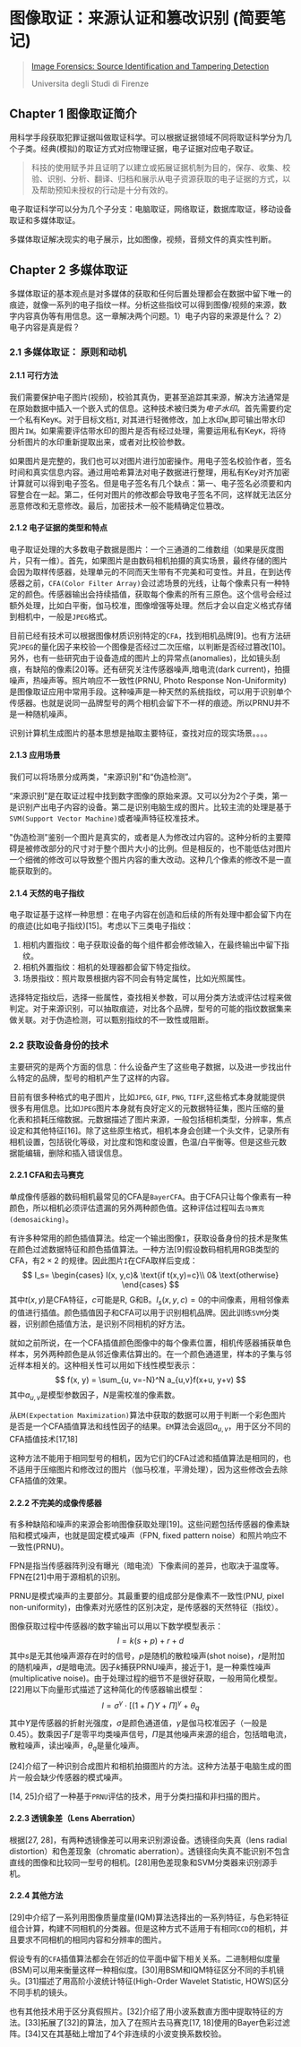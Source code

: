 #  图像取证：来源认证和篡改识别 (简要笔记)

>  [Image Forensics: Source Identification and Tampering Detection](http://citeseerx.ist.psu.edu/viewdoc/download?doi=10.1.1.471.9052&rep=rep1&type=pdf)
>
>  Universita degli Studi di Firenze

## Chapter 1 图像取证简介

用科学手段获取犯罪证据叫做取证科学。可以根据证据领域不同将取证科学分为几个子类。经典(模拟)的取证方式对应物理证据，电子证据对应电子取证。

>  科技的使用赋予并且证明了以建立或拓展证据机制为目的，保存、收集、校验、识别、分析、翻译、归档和展示从电子资源获取的电子证据的方式，以及帮助预知未授权的行动是十分有效的。

电子取证科学可以分为几个子分支：电脑取证，网络取证，数据库取证，移动设备取证和多媒体取证。

多媒体取证解决现实的电子展示，比如图像，视频，音频文件的真实性判断。

## Chapter 2 多媒体取证

多媒体取证的基本观点是对多媒体的获取和任何后置处理都会在数据中留下唯一的痕迹，就像一系列的电子指纹一样。分析这些指纹可以得到图像/视频的来源，数字内容真伪等有用信息。这一章解决两个问题。1）电子内容的来源是什么？ 2）电子内容是真是假？

### 2.1 多媒体取证： 原则和动机

#### 2.1.1 可行方法

我们需要保护电子图片(视频)，校验其真伪，更甚至追踪其来源，解决方法通常是在原始数据中插入一个嵌入式的信息。这种技术被归类为*电子水印*。首先需要约定一个私有Key`K`。对于目标文档`I`, 对其进行轻微修改，加上水印`W`,即可输出带水印图片`IW`。如果需要评估带水印的图片是否有经过处理，需要运用私有Key`K`，将待分析图片的水印重新提取出来，或者对比校验参数。

如果图片是完整的，我们也可以对图片进行加密操作。用电子签名校验作者，签名时间和真实信息内容。通过用哈希算法对电子数据进行整理，用私有Key对齐加密计算就可以得到电子签名。但是电子签名有几个缺点：第一、电子签名必须要和内容整合在一起。第二，任何对图片的修改都会导致电子签名不同，这样就无法区分恶意修改和无意修改。最后，加密技术一般不能精确定位篡改。

#### 2.1.2 电子证据的类型和特点

电子取证处理的大多数电子数据是图片：一个三通道的二维数组（如果是灰度图片，只有一维）。首先，如果图片是由数码相机拍摄的真实场景，最终存储的图片会因为取样传感器，处理单元的不同而天生带有不完美和可变性。并且，在到达传感器之前，`CFA(Color Filter Array)`会过滤场景的光线，让每个像素只有一种特定的颜色。传感器输出会持续插值，获取每个像素的所有三原色。这个信号会经过额外处理，比如白平衡，伽马校准，图像增强等处理。然后才会以自定义格式存储到相机中，一般是`JPEG`格式。

目前已经有技术可以根据图像材质识别特定的`CFA`，找到相机品牌[9]。也有方法研究`JPEG`的量化因子来校验一个图像是否经过二次压缩，以判断是否经过篡改[10]。另外，也有一些研究由于设备造成的图片上的异常点(anomalies)，比如镜头刮痕，有缺陷的像素[20]等。还有研究关注传感器噪声,暗电流(dark current)，拍摄噪声，热噪声等。照片响应不一致性(PRNU, Photo Response Non-Uniformity)是图像取证应用中常用手段。这种噪声是一种天然的系统指纹，可以用于识别单个传感器。也就是说同一品牌型号的两个相机会留下不一样的痕迹。所以PRNU并不是一种随机噪声。

识别计算机生成图片的基本思想是抽取主要特征，查找对应的现实场景。。。。

#### 2.1.3 应用场景

我们可以将场景分成两类，"来源识别"和“伪造检测”。

“来源识别”是在取证过程中找到数字图像的原始来源。又可以分为2个子类，第一是识别产出电子内容的设备。第二是识别电脑生成的图片。比较主流的处理是基于`SVM(Support Vector Machine)`或者噪声特征校准技术。

"伪造检测"鉴别一个图片是真实的，或者是人为修改过内容的。这种分析的主要障碍是被修改部分的尺寸对于整个图片大小的比例。但是相反的，也不能低估对图片一个细微的修改可以导致整个图片内容的重大改动。这种几个像素的修改不是一直能获取到的。

#### 2.1.4 天然的电子指纹

电子取证基于这样一种思想：在电子内容在创造和后续的所有处理中都会留下内在的痕迹(比如电子指纹)[15]。考虑以下三类电子指纹：

1. 相机内置指纹：电子获取设备的每个组件都会修改输入，在最终输出中留下指纹。
2. 相机外置指纹：相机的处理器都会留下特定指纹。
3. 场景指纹：照片取景根据内容不同会有特定属性，比如光照属性。

选择特定指纹后，选择一些属性，查找相关参数，可以用分类方法或评估过程来做判定。对于来源识别，可以抽取痕迹，对比各个品牌，型号的可能的指纹数据集来做关联。对于伪造检测，可以甄别指纹的不一致性或阻断。

### 2.2 获取设备身份的技术

主要研究的是两个方面的信息：什么设备产生了这些电子数据，以及进一步找出什么特定的品牌，型号的相机产生了这样的内容。

目前有很多种格式的电子图片，比如`JPEG`, `GIF`, `PNG`, `TIFF`,这些格式本身就能提供很多有用信息。比如`JPEG`图片本身就有良好定义的元数据特征集，图片压缩的量化表和损耗压缩数据。元数据描述了图片来源，一般包括相机类型，分辨率，焦点设定和其他特征[16]。除了这些原生格式，相机本身会创建一个头文件，记录所有相机设置，包括锐化等级，对比度和饱和度设置，色温/白平衡等。但是这些元数据能编辑，删除和插入错误信息。

#### 2.2.1 CFA和去马赛克

单成像传感器的数码相机最常见的CFA是`BayerCFA`。由于CFA只让每个像素有一种颜色，所以相机必须评估遗漏的另外两种颜色值。这种评估过程叫去`马赛克(demosaicking)`。

有许多种常用的颜色插值算法。给定一个输出图像`I`，获取设备身份的技术是聚焦在颜色过滤数据特征和颜色插值算法。一种方法[9]假设数码相机用RGB类型的CFA，有$2\times2$ 的规律。因此图片`I`在CFA取样后变成：
$$
I_s=
\begin{cases}
I(x, y,c)& \text{if t(x,y)=c}\\
0& \text{otherwise}
\end{cases}
$$
其中$t(x,y)$是CFA特征，$c$可能是R, G和B。$I_s(x, y,c)=0$的中间像素，用相邻像素的值进行插值。颜色插值因子和CFA可以用于识别相机品牌。因此训练`SVM`分类器，识别颜色插值方法，是识别不同相机的好方法。

就如之前所说，在一个CFA插值颜色图像中的每个像素位置，相机传感器捕获单色样本，另外两种颜色是从邻近像素估算出的。在一个颜色通道里，样本的子集与邻近样本相关的。这种相关性可以用如下线性模型表示：
$$
f(x, y) = \sum_{u, v=-N}^N a_{u,v}f(x+u, y+v)
$$
其中$a_{u,v}$是模型参数因子，$N$是需校准的像素数。

从`EM(Expectation Maximization)`算法中获取的数据可以用于判断一个彩色图片是否是一个CFA插值算法和线性因子的结果。`EM`算法会返回$a_{u,v}$，用于区分不同的CFA插值技术[17,18]

这种方法不能用于相同型号的相机，因为它们的CFA过滤和插值算法是相同的，也不适用于压缩图片和修改过的图片（伽马校准，平滑处理），因为这些修改会去除CFA插值的效果。

#### 2.2.2 不完美的成像传感器

有多种缺陷和噪声的来源会影响图像获取处理[19]。这些问题包括传感器的像素缺陷和模式噪声，也就是固定模式噪声（FPN, fixed pattern noise）和照片响应不一致性(PRNU)。

FPN是指当传感器阵列没有曝光（暗电流）下像素间的差异，也取决于温度等。FPN在[21]中用于源相机的识别。

PRNU是模式噪声的主要部分。其最重要的组成部分是像素不一致性(PNU, pixel non-uniformity)，由像素对光感性的区别决定，是传感器的天然特征（指纹）。

图像获取过程中传感器$l$的数字输出可以用以下数学模型表示：
$$
l=k(s+p)+r+d
$$
其中$s$是无其他噪声源存在时的信号，$p$是随机的散粒噪声(shot noise)，$r$是附加的随机噪声，$d$是暗电流。因子$k$捕获PRNU噪声，接近于1，是一种乘性噪声(multiplicative noise)。由于处理过程的细节不是很好获取，一般用简化模型。[22]用以下向量形式描述了这种简化的传感器输出模型：
$$
l=\sigma^\gamma \cdot[(1+\Gamma)\Upsilon+\Pi]^\gamma+\theta_q
$$
其中$\Upsilon$是传感器的折射光强度，$\sigma$是颜色通道值，$\gamma$是伽马校准因子（一般是0.45）。数乘因子$\Gamma$是零平均类噪声信号，$\Pi$是其他噪声来源的组合，包括暗电流，散粒噪声，读出噪声，$\theta_q$是量化噪声。

[24]介绍了一种识别合成图片和相机拍摄图片的方法。这种方法基于电脑生成的图片一般会缺少传感器的模式噪声。

[14, 25]介绍了一种基于`PRNU`评估的技术，用于分类扫描和非扫描的图片。

#### 2.2.3 透镜象差（Lens Aberration）

根据[27, 28]，有两种透镜像差可以用来识别源设备。透镜径向失真（lens radial distortion）和色差现象（chromatic aberration）。透镜径向失真不能识别不包含直线的图像和比较同一型号的相机。[28]用色差现象和SVM分类器来识别源手机。

#### 2.2.4 其他方法

[29]中介绍了一系列用图像质量度量(IQM)算法选择出的一系列特征，与色彩特征组合计算，构建不同相机的分类器。但是这种方式不适用于有相同`CCD`的相机，并且要求不同相机的相同内容和分辨率的图片。

假设专有的`CFA`插值算法都会在邻近的位平面中留下相关关系。二进制相似度量(BSM)可以用来衡量这样一种相似度。[30]用BSM和IQM特征区分不同的手机镜头。[31]描述了用高阶小波统计特征(High-Order Wavelet Statistic, HOWS)区分不同手机的镜头。

也有其他技术用于区分真假照片。[32]介绍了用小波系数直方图中提取特征的方法。[33]拓展了[32]的算法，加入了在照片去马赛克[17, 18]使用的Bayer色彩过滤阵。[34]又在其基础上增加了4个非连续的小波变换系数校验。



